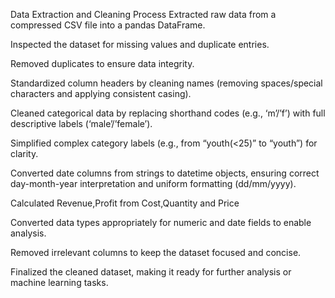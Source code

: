 Data Extraction and Cleaning Process
Extracted raw data from a compressed CSV file into a pandas DataFrame.

Inspected the dataset for missing values and duplicate entries.

Removed duplicates to ensure data integrity.

Standardized column headers by cleaning names (removing spaces/special characters and applying consistent casing).

Cleaned categorical data by replacing shorthand codes (e.g., ‘m’/’f’) with full descriptive labels (‘male’/’female’).

Simplified complex category labels (e.g., from “youth(<25)” to “youth”) for clarity.

Converted date columns from strings to datetime objects, ensuring correct day-month-year interpretation and uniform formatting (dd/mm/yyyy).

Calculated Revenue,Profit from Cost,Quantity and Price

Converted data types appropriately for numeric and date fields to enable analysis.

Removed irrelevant columns to keep the dataset focused and concise.

Finalized the cleaned dataset, making it ready for further analysis or machine learning tasks.
